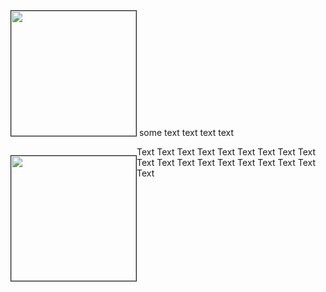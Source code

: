 
<div>
    <img src="http://placekitten.com/g/200/200" height="200px" width="200px" border="1px"> 
    <span>some text text text text</span>
</div>





<div>
    <p style="float: left;"><img src="http://placekitten.com/g/200/200" height="200px" width="200px" border="1px" padding-right="10px"></p>
    <p>Text Text Text Text Text Text Text Text Text Text Text Text Text Text Text Text Text Text Text</p>
</div>

